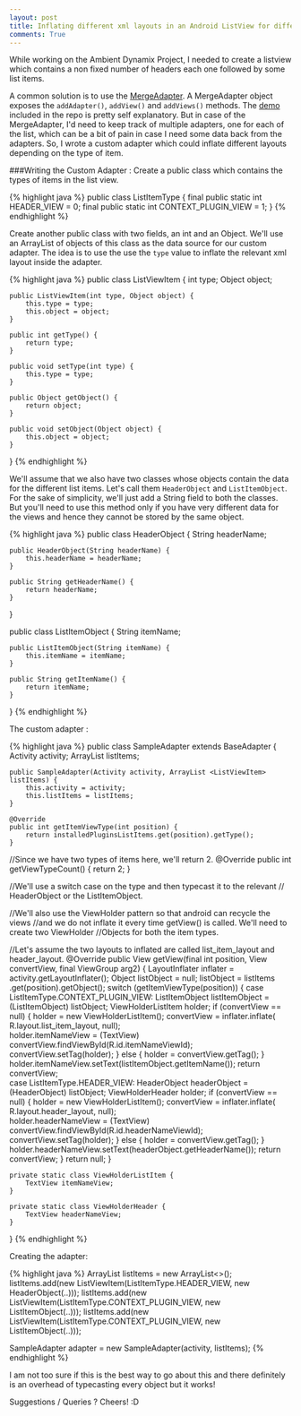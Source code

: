 ```yaml
---
layout: post
title: Inflating different xml layouts in an Android ListView for different Objects.
comments: True
---
```


While working on the Ambient Dynamix Project, I needed to create a listview which contains a non fixed number of headers each one followed by some list items.


A common solution is to use the [MergeAdapter](https://github.com/commonsguy/cwac-merge). A MergeAdapter object exposes the <code>addAdapter()</code>, <code>addView()</code> and <code>addViews()</code> methods. The [demo](https://github.com/commonsguy/cwac-merge/blob/master/demo/src/com/commonsware/cwac/merge/demo/MergeAdapterDemo.java) included in the repo is pretty self explanatory.
But in case of the MergeAdapter, I'd need to keep track of multiple adapters, one for each of the list, which can be a bit of pain in case I need some data back from the adapters. So, I wrote a custom adapter which could inflate different layouts depending on the type of item. 

###Writing the Custom Adapter : 
Create a public class which contains the types of items in the list view. 

{% highlight java %}
public class ListItemType {
    final public static int HEADER_VIEW = 0;
    final public static int CONTEXT_PLUGIN_VIEW = 1;
}
{% endhighlight %}

Create another public class with two fields, an int and an Object. We'll use an ArrayList of objects of this class as the data source for our custom adapter. The idea is to use the use the <code>type</code> value to inflate the relevant xml layout inside the adapter. 

{% highlight java %}
public class ListViewItem {
    int type;
    Object object;

    public ListViewItem(int type, Object object) {
        this.type = type;
        this.object = object;
    }

    public int getType() {
        return type;
    }

    public void setType(int type) {
        this.type = type;
    }

    public Object getObject() {
        return object;
    }

    public void setObject(Object object) {
        this.object = object;
    }
}
{% endhighlight %}

We'll assume that we also have two classes whose objects contain the data for the different list items. Let's call them <code>HeaderObject</code> and <code>ListItemObject</code>. For the sake of simplicity, we'll just add a String field to both the classes. But you'll need to use this method only if you have very different data for the views and hence they cannot be stored by the same object. 

{% highlight java %}
public class HeaderObject {
	String headerName;

	public HeaderObject(String headerName) {
		this.headerName = headerName;
	}

	public String getHeaderName() {
		return headerName;
	}
}

public class ListItemObject {
	String itemName;

	public ListItemObject(String itemName) {
		this.itemName = itemName;
	}

	public String getItemName() {
		return itemName;
	}
}
{% endhighlight %}
 
The custom adapter : 

{% highlight java %}
public class SampleAdapter extends BaseAdapter {
    Activity activity;
    ArrayList <ListViewItem> listItems;

    public SampleAdapter(Activity activity, ArrayList <ListViewItem> listItems) {
        this.activity = activity;
        this.listItems = listItems;
    }

    @Override
    public int getItemViewType(int position) {
        return installedPluginsListItems.get(position).getType();
    }

//Since we have two types of items here, we'll return 2. 
    @Override
    public int getViewTypeCount() {
        return 2;
    }

//We'll use a switch case on the type and then typecast it to the relevant 
// HeaderObject or the ListItemObject.

//We'll also use the ViewHolder pattern so that android can recycle the views 
//and we do not inflate it every time getView() is called. We'll need to create two ViewHolder //Objects for both the item types. 

//Let's assume the two layouts to inflated are called list_item_layout and header_layout. 
    @Override
    public View getView(final int position, View convertView,
        final ViewGroup arg2) {
        LayoutInflater inflater = activity.getLayoutInflater();
        Object listObject = null;
        listObject = listItems
            .get(position).getObject();
        switch (getItemViewType(position)) {
            case ListItemType.CONTEXT_PLUGIN_VIEW:
                ListItemObject listItemObject = (ListItemObject) listObject;
                ViewHolderListItem holder;
                if (convertView == null) {
                    holder = new ViewHolderListItem();
                    convertView = inflater.inflate(
                            R.layout.list_item_layout, null);  
                    holder.itemNameView = (TextView) convertView.findViewById(R.id.itemNameViewId);
                    convertView.setTag(holder);
                } else {
                    holder = convertView.getTag();
                }
                holder.itemNameView.setText(listItemObject.getItemName());
                return convertView;              
            case ListItemType.HEADER_VIEW:
                HeaderObject headerObject = (HeaderObject) listObject;
                ViewHolderHeader holder;
                if (convertView == null) {
                    holder = new ViewHolderListItem();
                    convertView = inflater.inflate(
                            R.layout.header_layout, null);  
                    holder.headerNameView = (TextView) convertView.findViewById(R.id.headerNameViewId);
                    convertView.setTag(holder);
                } else {
                    holder = convertView.getTag();
                }
                holder.headerNameView.setText(headerObject.getHeaderName());
                return convertView; 
        }
        return null;
    }

    private static class ViewHolderListItem {
        TextView itemNameView;
    }

    private static class ViewHolderHeader {
        TextView headerNameView;
    }
}
{% endhighlight %}

Creating the adapter: 

{% highlight java %}
ArrayList<ListViewItem> listItems = new ArrayList<>();
listItems.add(new ListViewItem(ListItemType.HEADER_VIEW, new HeaderObject(..)));
listItems.add(new ListViewItem(ListItemType.CONTEXT_PLUGIN_VIEW, new ListItemObject(..)));
listItems.add(new ListViewItem(ListItemType.CONTEXT_PLUGIN_VIEW, new ListItemObject(..)));

SampleAdapter adapter = new SampleAdapter(activity, listItems);
{% endhighlight %}

I am not too sure if this is the best way to go about this and there definitely is an overhead of typecasting every object but it works!

Suggestions / Queries ? Cheers! :D

